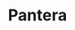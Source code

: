 ---
title: "Pantera"
summary: "Pantera is an American heavy metal band from Arlington, Texas, formed in 1981, and currently composed of vocalist Phil Anselmo, bassist Rex Brown, and touring musicians Zakk Wylde and Charlie Benante. The group's best-known lineup consisted of the Abbott brothers , along with Brown and Anselmo, who joined in 1982 and 1986 respectively. In addition to their development and popularization of the groove metal subgenre, Pantera is credited for being part of the second wave of thrash metal scene from the late 1980s to early-to-mid 1990s. Pantera is regarded as one of the most successful and influential bands in heavy metal history, having sold around 20 million records worldwide and having received four Grammy nominations.Having started as a glam metal band, Pantera released three albums in the mid-1980s with lead vocalist Terry Glaze , with little success. Looking for a new and heavier sound, Pantera recruited Anselmo in 1986 and released Power Metal in 1988. They secured a record deal with major label Atco the following year. Their fifth album , 1990's Cowboys from Hell, popularized the groove metal genre, while its 1992 follow-up Vulgar Display of Power achieved an even heavier sound and increased their popularity. The subsequent seventh studio album Far Beyond Driven debuted at number one on the Billboard 200.Tensions began to surface among the band members when Anselmo, reeling from severe back problems brought on by years of intense on-stage performances, began growing distant from his bandmates in 1995, eventually becoming addicted to heroin as a result of his pain issues . These tensions resulted in the recording sessions for The Great Southern Trendkill being held separately. The ongoing tension lasted for another seven years, during which only one studio album, Reinventing the Steel , was recorded. Pantera went on hiatus in 2001 but lingering disputes led to the band breaking up in 2003. The Abbott brothers went on to form Damageplan while Anselmo continued to work on several side projects, including Down, which Brown joined as well.
On December 8, 2004, Dimebag Darrell was shot and killed on stage by a mentally unstable fan during a Damageplan concert in Columbus, Ohio. Vinnie Paul went on to form Hellyeah after his brother's death, and died of heart failure in 2018, leaving Brown and Anselmo as the only surviving members of the band's best-known lineup. In July 2022, it was announced that Brown and Anselmo were reuniting in 2023 for Pantera's first tour in 22 years, with Zakk Wylde and Charlie Benante filling in for the Abbott brothers on guitar and drums, respectively. The new lineup played its first show in 21 years at the Hell and Heaven festival in Mexico on December 2, 2022, and the band's reunion tour will continue into 2024."
slug: "pantera"
image: "pantera.jpg"
apple_music_artist_url: "None"
wikipedia_url: "https://en.wikipedia.org/wiki/Pantera"
---